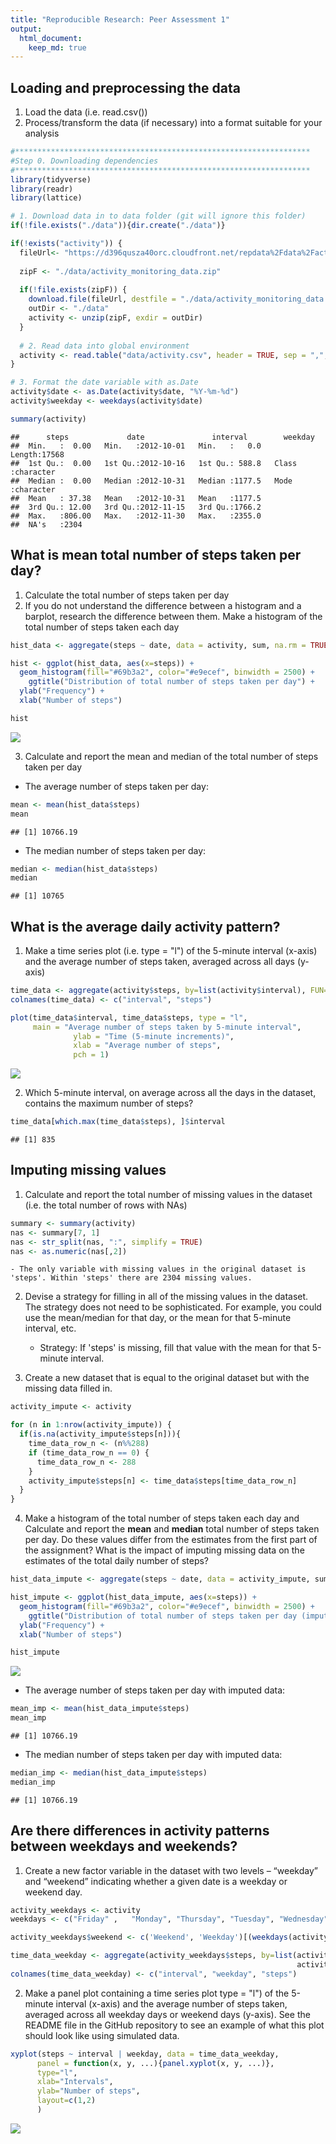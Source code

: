 ```yaml
---
title: "Reproducible Research: Peer Assessment 1"
output: 
  html_document:
    keep_md: true
---
```



## Loading and preprocessing the data  
1. Load the data (i.e. read.csv())  
2. Process/transform the data (if necessary) into a format suitable for your analysis  


```r
#******************************************************************
#Step 0. Downloading dependencies
#******************************************************************
library(tidyverse)
library(readr)
library(lattice)

# 1. Download data in to data folder (git will ignore this folder)
if(!file.exists("./data")){dir.create("./data")}

if(!exists("activity")) {
  fileUrl<- "https://d396qusza40orc.cloudfront.net/repdata%2Fdata%2Factivity.zip"
  
  zipF <- "./data/activity_monitoring_data.zip"
  
  if(!file.exists(zipF)) {
    download.file(fileUrl, destfile = "./data/activity_monitoring_data.zip", method = "curl")
    outDir <- "./data"
    activity <- unzip(zipF, exdir = outDir)
  }
  
  # 2. Read data into global environment
  activity <- read.table("data/activity.csv", header = TRUE, sep = ",", dec = ".")
}

# 3. Format the date variable with as.Date
activity$date <- as.Date(activity$date, "%Y-%m-%d")
activity$weekday <- weekdays(activity$date)

summary(activity)
```

```
##      steps             date               interval        weekday         
##  Min.   :  0.00   Min.   :2012-10-01   Min.   :   0.0   Length:17568      
##  1st Qu.:  0.00   1st Qu.:2012-10-16   1st Qu.: 588.8   Class :character  
##  Median :  0.00   Median :2012-10-31   Median :1177.5   Mode  :character  
##  Mean   : 37.38   Mean   :2012-10-31   Mean   :1177.5                     
##  3rd Qu.: 12.00   3rd Qu.:2012-11-15   3rd Qu.:1766.2                     
##  Max.   :806.00   Max.   :2012-11-30   Max.   :2355.0                     
##  NA's   :2304
```


## What is mean total number of steps taken per day?  
1. Calculate the total number of steps taken per day
2. If you do not understand the difference between a histogram and a barplot, research the difference between them. Make a histogram of the total number of steps taken each day


```r
hist_data <- aggregate(steps ~ date, data = activity, sum, na.rm = TRUE)

hist <- ggplot(hist_data, aes(x=steps)) + 
  geom_histogram(fill="#69b3a2", color="#e9ecef", binwidth = 2500) +
    ggtitle("Distribution of total number of steps taken per day") +
  ylab("Frequency") + 
  xlab("Number of steps")

hist
```

![](PA1_template_files/figure-html/histogram-1.png)<!-- -->

3. Calculate and report the mean and median of the total number of steps taken per day  

- The average number of steps taken per day: 

```r
mean <- mean(hist_data$steps)
mean
```

```
## [1] 10766.19
```

- The median number of steps taken per day: 


```r
median <- median(hist_data$steps)
median
```

```
## [1] 10765
```

## What is the average daily activity pattern?

1. Make a time series plot (i.e. type = "l") of the 5-minute interval (x-axis) and the average number of steps taken, averaged across all days (y-axis)  


```r
time_data <- aggregate(activity$steps, by=list(activity$interval), FUN=mean, na.rm=TRUE)
colnames(time_data) <- c("interval", "steps")

plot(time_data$interval, time_data$steps, type = "l", 
     main = "Average number of steps taken by 5-minute interval", 
              ylab = "Time (5-minute increments)", 
              xlab = "Average number of steps", 
              pch = 1)
```

![](PA1_template_files/figure-html/timeseries-1.png)<!-- -->

2. Which 5-minute interval, on average across all the days in the dataset, contains the maximum number of steps?

```r
time_data[which.max(time_data$steps), ]$interval
```

```
## [1] 835
```


## Imputing missing values  

1. Calculate and report the total number of missing values in the dataset (i.e. the total number of rows with NAs)


```r
summary <- summary(activity)
nas <- summary[7, 1]
nas <- str_split(nas, ":", simplify = TRUE)
nas <- as.numeric(nas[,2])
```
    - The only variable with missing values in the original dataset is 'steps'. Within 'steps' there are 2304 missing values. 

2. Devise a strategy for filling in all of the missing values in the dataset. The strategy does not need to be sophisticated. For example, you could use the mean/median for that day, or the mean for that 5-minute interval, etc.  

    - Strategy: If 'steps' is missing, fill that value with the mean for that 5-minute interval.  
    
3. Create a new dataset that is equal to the original dataset but with the missing data filled in.

```r
activity_impute <- activity

for (n in 1:nrow(activity_impute)) {
  if(is.na(activity_impute$steps[n])){
    time_data_row_n <- (n%%288)
    if (time_data_row_n == 0) {
      time_data_row_n <- 288
    }
    activity_impute$steps[n] <- time_data$steps[time_data_row_n]
  } 
}
```

4. Make a histogram of the total number of steps taken each day and Calculate and report the **mean** and **median** total number of steps taken per day. Do these values differ from the estimates from the first part of the assignment? What is the impact of imputing missing data on the estimates of the total daily number of steps?


```r
hist_data_impute <- aggregate(steps ~ date, data = activity_impute, sum, na.rm = TRUE)

hist_impute <- ggplot(hist_data_impute, aes(x=steps)) + 
  geom_histogram(fill="#69b3a2", color="#e9ecef", binwidth = 2500) +
    ggtitle("Distribution of total number of steps taken per day (imputed missing values)") +
  ylab("Frequency") + 
  xlab("Number of steps")

hist_impute
```

![](PA1_template_files/figure-html/unnamed-chunk-7-1.png)<!-- -->

- The average number of steps taken per day with imputed data: 


```r
mean_imp <- mean(hist_data_impute$steps)
mean_imp
```

```
## [1] 10766.19
```

- The median number of steps taken per day with imputed data: 


```r
median_imp <- median(hist_data_impute$steps)
median_imp
```

```
## [1] 10766.19
```

## Are there differences in activity patterns between weekdays and weekends?  

1. Create a new factor variable in the dataset with two levels – “weekday” and “weekend” indicating whether a given date is a weekday or weekend day.



```r
activity_weekdays <- activity
weekdays <- c("Friday" ,   "Monday", "Thursday", "Tuesday", "Wednesday" )

activity_weekdays$weekend <- c('Weekend', 'Weekday')[(weekdays(activity_weekdays$date) %in% weekdays)+1L]

time_data_weekday <- aggregate(activity_weekdays$steps, by=list(activity_weekdays$interval, 
                                                                activity_weekdays$weekend), FUN=mean, na.rm=TRUE)
colnames(time_data_weekday) <- c("interval", "weekday", "steps")
```

2. Make a panel plot containing a time series plot type = "l") of the 5-minute interval (x-axis) and the average number of steps taken, averaged across all weekday days or weekend days (y-axis). See the README file in the GitHub repository to see an example of what this plot should look like using simulated data.


```r
xyplot(steps ~ interval | weekday, data = time_data_weekday,
      panel = function(x, y, ...){panel.xyplot(x, y, ...)},
      type="l",
      xlab="Intervals",
      ylab="Number of steps",
      layout=c(1,2)
      )
```

![](PA1_template_files/figure-html/unnamed-chunk-11-1.png)<!-- -->

